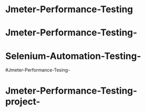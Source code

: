 # Jmeter-Performance-Testing
# Jmeter-Performance-Testing-
# Selenium-Automation-Testing-
#Jmeter-Performance-Tesing-
# Jmeter-Performance-Testing-project-
